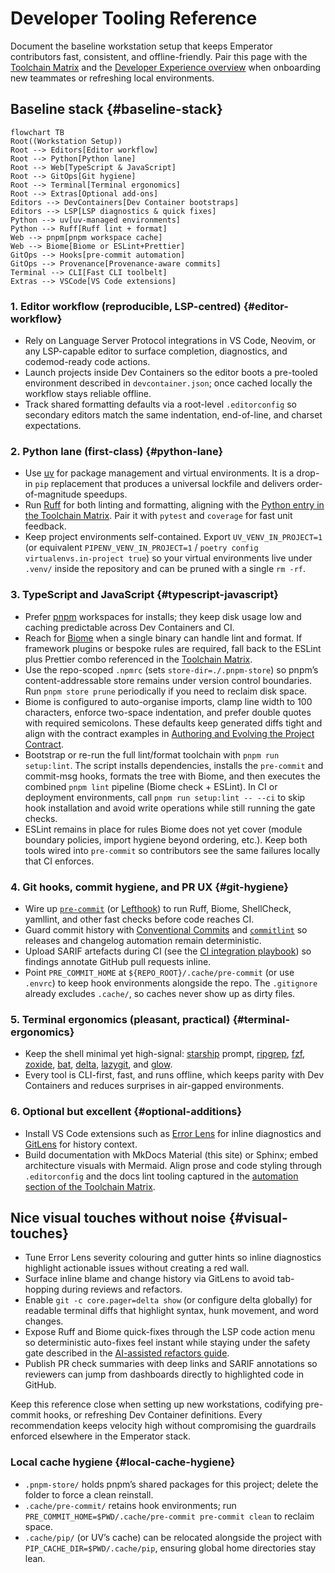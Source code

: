 # Developer Tooling Reference

Document the baseline workstation setup that keeps Emperator contributors fast, consistent, and offline-friendly. Pair this page with the [Toolchain Matrix](toolchain.md) and the [Developer Experience overview](../explanation/developer-experience.md) when onboarding new teammates or refreshing local environments.

## Baseline stack {#baseline-stack}

```mermaid
flowchart TB
Root((Workstation Setup))
Root --> Editors[Editor workflow]
Root --> Python[Python lane]
Root --> Web[TypeScript & JavaScript]
Root --> GitOps[Git hygiene]
Root --> Terminal[Terminal ergonomics]
Root --> Extras[Optional add-ons]
Editors --> DevContainers[Dev Container bootstraps]
Editors --> LSP[LSP diagnostics & quick fixes]
Python --> uv[uv-managed environments]
Python --> Ruff[Ruff lint + format]
Web --> pnpm[pnpm workspace cache]
Web --> Biome[Biome or ESLint+Prettier]
GitOps --> Hooks[pre-commit automation]
GitOps --> Provenance[Provenance-aware commits]
Terminal --> CLI[Fast CLI toolbelt]
Extras --> VSCode[VS Code extensions]
```

### 1. Editor workflow (reproducible, LSP-centred) {#editor-workflow}

- Rely on Language Server Protocol integrations in VS Code, Neovim, or any LSP-capable editor to surface completion, diagnostics, and codemod-ready code actions.
- Launch projects inside Dev Containers so the editor boots a pre-tooled environment described in `devcontainer.json`; once cached locally the workflow stays reliable offline.
- Track shared formatting defaults via a root-level `.editorconfig` so secondary editors match the same indentation, end-of-line, and charset expectations.

### 2. Python lane (first-class) {#python-lane}

- Use [uv](https://docs.astral.sh/uv/) for package management and virtual environments. It is a drop-in `pip` replacement that produces a universal lockfile and delivers order-of-magnitude speedups.
- Run [Ruff](https://docs.astral.sh/ruff/) for both linting and formatting, aligning with the [Python entry in the Toolchain Matrix](toolchain.md#recommended-lint-and-formatter-stacks). Pair it with `pytest` and `coverage` for fast unit feedback.
- Keep project environments self-contained. Export `UV_VENV_IN_PROJECT=1` (or equivalent `PIPENV_VENV_IN_PROJECT=1` / `poetry config virtualenvs.in-project true`) so your virtual environments live under `.venv/` inside the repository and can be pruned with a single `rm -rf`.

### 3. TypeScript and JavaScript {#typescript-javascript}

- Prefer [pnpm](https://pnpm.io/) workspaces for installs; they keep disk usage low and caching predictable across Dev Containers and CI.
- Reach for [Biome](https://biomejs.dev/) when a single binary can handle lint and format. If framework plugins or bespoke rules are required, fall back to the ESLint plus Prettier combo referenced in the [Toolchain Matrix](toolchain.md#recommended-lint-and-formatter-stacks).
- Use the repo-scoped `.npmrc` (sets `store-dir=./.pnpm-store`) so pnpm’s content-addressable store remains under version control boundaries. Run `pnpm store prune` periodically if you need to reclaim disk space.
- Biome is configured to auto-organise imports, clamp line width to 100 characters, enforce two-space indentation, and prefer double quotes with required semicolons. These defaults keep generated diffs tight and align with the contract examples in [Authoring and Evolving the Project Contract](../how-to/author-contract.md#2-define-structural-conventions-with-cue).
- Bootstrap or re-run the full lint/format toolchain with `pnpm run setup:lint`. The script installs dependencies, installs the `pre-commit` and commit-msg hooks, formats the tree with Biome, and then executes the combined `pnpm lint` pipeline (Biome check + ESLint). In CI or deployment environments, call `pnpm run setup:lint -- --ci` to skip hook installation and avoid write operations while still running the gate checks.
- ESLint remains in place for rules Biome does not yet cover (module boundary policies, import hygiene beyond ordering, etc.). Keep both tools wired into `pre-commit` so contributors see the same failures locally that CI enforces.

### 4. Git hooks, commit hygiene, and PR UX {#git-hygiene}

- Wire up [`pre-commit`](https://pre-commit.com/) (or [Lefthook](https://github.com/evilmartians/lefthook)) to run Ruff, Biome, ShellCheck, yamllint, and other fast checks before code reaches CI.
- Guard commit history with [Conventional Commits](https://www.conventionalcommits.org/) and [`commitlint`](https://commitlint.js.org/) so releases and changelog automation remain deterministic.
- Upload SARIF artefacts during CI (see the [CI integration playbook](../how-to/ci-integration.md#3-github-actions-template)) so findings annotate GitHub pull requests inline.
- Point `PRE_COMMIT_HOME` at `${REPO_ROOT}/.cache/pre-commit` (or use `.envrc`) to keep hook environments alongside the repo. The `.gitignore` already excludes `.cache/`, so caches never show up as dirty files.

### 5. Terminal ergonomics (pleasant, practical) {#terminal-ergonomics}

- Keep the shell minimal yet high-signal: [starship](https://starship.rs/) prompt, [ripgrep](https://github.com/BurntSushi/ripgrep), [fzf](https://github.com/junegunn/fzf), [zoxide](https://github.com/ajeetdsouza/zoxide), [bat](https://github.com/sharkdp/bat), [delta](https://github.com/dandavison/delta), [lazygit](https://github.com/jesseduffield/lazygit), and [glow](https://github.com/charmbracelet/glow).
- Every tool is CLI-first, fast, and runs offline, which keeps parity with Dev Containers and reduces surprises in air-gapped environments.

### 6. Optional but excellent {#optional-additions}

- Install VS Code extensions such as [Error Lens](https://marketplace.visualstudio.com/items?itemName=usernamehw.errorlens) for inline diagnostics and [GitLens](https://marketplace.visualstudio.com/items?itemName=eamodio.gitlens) for history context.
- Build documentation with MkDocs Material (this site) or Sphinx; embed architecture visuals with Mermaid. Align prose and code styling through `.editorconfig` and the docs lint tooling captured in the [automation section of the Toolchain Matrix](toolchain.md#automation-to-keep-this-reference-current).

## Nice visual touches without noise {#visual-touches}

- Tune Error Lens severity colouring and gutter hints so inline diagnostics highlight actionable issues without creating a red wall.
- Surface inline blame and change history via GitLens to avoid tab-hopping during reviews and refactors.
- Enable `git -c core.pager=delta show` (or configure delta globally) for readable terminal diffs that highlight syntax, hunk movement, and word changes.
- Expose Ruff and Biome quick-fixes through the LSP code action menu so deterministic auto-fixes feel instant while staying under the safety gate described in the [AI-assisted refactors guide](../how-to/ai-assisted-refactors.md#lint-aware-fixes).
- Publish PR check summaries with deep links and SARIF annotations so reviewers can jump from dashboards directly to highlighted code in GitHub.

Keep this reference close when setting up new workstations, codifying pre-commit hooks, or refreshing Dev Container definitions. Every recommendation keeps velocity high without compromising the guardrails enforced elsewhere in the Emperator stack.

### Local cache hygiene {#local-cache-hygiene}

- `.pnpm-store/` holds pnpm’s shared packages for this project; delete the folder to force a clean reinstall.
- `.cache/pre-commit/` retains hook environments; run `PRE_COMMIT_HOME=$PWD/.cache/pre-commit pre-commit clean` to reclaim space.
- `.cache/pip/` (or UV’s cache) can be relocated alongside the project with `PIP_CACHE_DIR=$PWD/.cache/pip`, ensuring global home directories stay lean.
